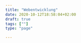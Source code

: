 ```yaml
---
title: "Webentwicklung"
date: 2020-10-12T18:58:04+02:00
draft: true
tags: [""]
type: "page"

---
```


